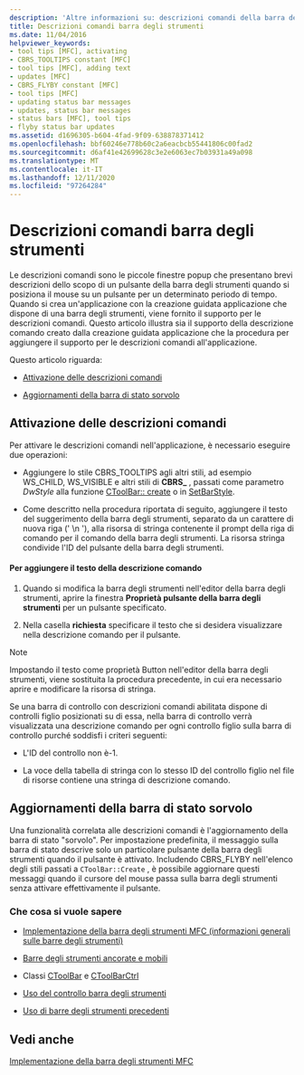 ```yaml
---
description: 'Altre informazioni su: descrizioni comandi della barra degli strumenti'
title: Descrizioni comandi barra degli strumenti
ms.date: 11/04/2016
helpviewer_keywords:
- tool tips [MFC], activating
- CBRS_TOOLTIPS constant [MFC]
- tool tips [MFC], adding text
- updates [MFC]
- CBRS_FLYBY constant [MFC]
- tool tips [MFC]
- updating status bar messages
- updates, status bar messages
- status bars [MFC], tool tips
- flyby status bar updates
ms.assetid: d1696305-b604-4fad-9f09-638878371412
ms.openlocfilehash: bbf60246e778b60c2a6eacbcb55441806c00fad2
ms.sourcegitcommit: d6af41e42699628c3e2e6063ec7b03931a49a098
ms.translationtype: MT
ms.contentlocale: it-IT
ms.lasthandoff: 12/11/2020
ms.locfileid: "97264284"
---
```

# <a name="toolbar-tool-tips"></a>Descrizioni comandi barra degli strumenti

Le descrizioni comandi sono le piccole finestre popup che presentano brevi descrizioni dello scopo di un pulsante della barra degli strumenti quando si posiziona il mouse su un pulsante per un determinato periodo di tempo. Quando si crea un'applicazione con la creazione guidata applicazione che dispone di una barra degli strumenti, viene fornito il supporto per le descrizioni comandi. Questo articolo illustra sia il supporto della descrizione comando creato dalla creazione guidata applicazione che la procedura per aggiungere il supporto per le descrizioni comandi all'applicazione.

Questo articolo riguarda:

- [Attivazione delle descrizioni comandi](#_core_activating_tool_tips)

- [Aggiornamenti della barra di stato sorvolo](#_core_fly_by_status_bar_updates)

## <a name="activating-tool-tips"></a><a name="_core_activating_tool_tips"></a> Attivazione delle descrizioni comandi

Per attivare le descrizioni comandi nell'applicazione, è necessario eseguire due operazioni:

- Aggiungere lo stile CBRS_TOOLTIPS agli altri stili, ad esempio WS_CHILD, WS_VISIBLE e altri stili di **CBRS_** , passati come parametro *DwStyle* alla funzione [CToolBar:: create](../mfc/reference/ctoolbar-class.md#create) o in [SetBarStyle](../mfc/reference/ccontrolbar-class.md#setbarstyle).

- Come descritto nella procedura riportata di seguito, aggiungere il testo del suggerimento della barra degli strumenti, separato da un carattere di nuova riga (' \n '), alla risorsa di stringa contenente il prompt della riga di comando per il comando della barra degli strumenti. La risorsa stringa condivide l'ID del pulsante della barra degli strumenti.

#### <a name="to-add-the-tool-tip-text"></a>Per aggiungere il testo della descrizione comando

1. Quando si modifica la barra degli strumenti nell'editor della barra degli strumenti, aprire la finestra **Proprietà pulsante della barra degli strumenti** per un pulsante specificato.

1. Nella casella **richiesta** specificare il testo che si desidera visualizzare nella descrizione comando per il pulsante.

> [!NOTE]
> Impostando il testo come proprietà Button nell'editor della barra degli strumenti, viene sostituita la procedura precedente, in cui era necessario aprire e modificare la risorsa di stringa.

Se una barra di controllo con descrizioni comandi abilitata dispone di controlli figlio posizionati su di essa, nella barra di controllo verrà visualizzata una descrizione comando per ogni controllo figlio sulla barra di controllo purché soddisfi i criteri seguenti:

- L'ID del controllo non è-1.

- La voce della tabella di stringa con lo stesso ID del controllo figlio nel file di risorse contiene una stringa di descrizione comando.

## <a name="flyby-status-bar-updates"></a><a name="_core_fly_by_status_bar_updates"></a> Aggiornamenti della barra di stato sorvolo

Una funzionalità correlata alle descrizioni comandi è l'aggiornamento della barra di stato "sorvolo". Per impostazione predefinita, il messaggio sulla barra di stato descrive solo un particolare pulsante della barra degli strumenti quando il pulsante è attivato. Includendo CBRS_FLYBY nell'elenco degli stili passati a `CToolBar::Create` , è possibile aggiornare questi messaggi quando il cursore del mouse passa sulla barra degli strumenti senza attivare effettivamente il pulsante.

### <a name="what-do-you-want-to-know-more-about"></a>Che cosa si vuole sapere

- [Implementazione della barra degli strumenti MFC (informazioni generali sulle barre degli strumenti)](../mfc/mfc-toolbar-implementation.md)

- [Barre degli strumenti ancorate e mobili](../mfc/docking-and-floating-toolbars.md)

- Classi [CToolBar](../mfc/reference/ctoolbar-class.md) e [CToolBarCtrl](../mfc/reference/ctoolbarctrl-class.md)

- [Uso del controllo barra degli strumenti](../mfc/working-with-the-toolbar-control.md)

- [Uso di barre degli strumenti precedenti](../mfc/using-your-old-toolbars.md)

## <a name="see-also"></a>Vedi anche

[Implementazione della barra degli strumenti MFC](../mfc/mfc-toolbar-implementation.md)
